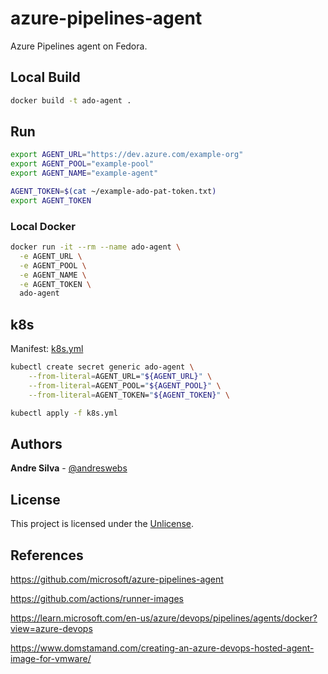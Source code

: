 # azure-pipelines-agent

Azure Pipelines agent on Fedora.

## Local Build

```sh
docker build -t ado-agent .
```

## Run

```sh
export AGENT_URL="https://dev.azure.com/example-org"
export AGENT_POOL="example-pool"
export AGENT_NAME="example-agent"

AGENT_TOKEN=$(cat ~/example-ado-pat-token.txt)
export AGENT_TOKEN
```

### Local Docker

```sh
docker run -it --rm --name ado-agent \
  -e AGENT_URL \
  -e AGENT_POOL \
  -e AGENT_NAME \
  -e AGENT_TOKEN \
  ado-agent
```

## k8s

Manifest: [k8s.yml](k8s.yml)

```sh
kubectl create secret generic ado-agent \
    --from-literal=AGENT_URL="${AGENT_URL}" \
    --from-literal=AGENT_POOL="${AGENT_POOL}" \
    --from-literal=AGENT_TOKEN="${AGENT_TOKEN}" \
```

```sh
kubectl apply -f k8s.yml
```

## Authors

**Andre Silva** - [@andreswebs](https://github.com/andreswebs)

## License

This project is licensed under the [Unlicense](UNLICENSE.md).

## References

<https://github.com/microsoft/azure-pipelines-agent>

<https://github.com/actions/runner-images>

<https://learn.microsoft.com/en-us/azure/devops/pipelines/agents/docker?view=azure-devops>

<https://www.domstamand.com/creating-an-azure-devops-hosted-agent-image-for-vmware/>
